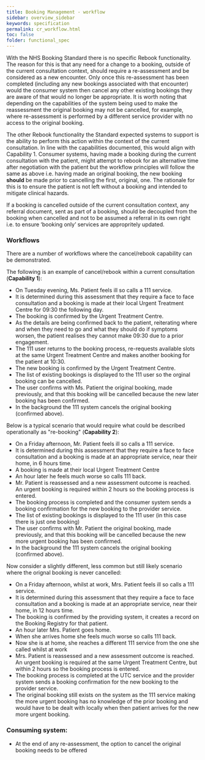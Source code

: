 ```yaml
---
title: Booking Management - workflow
sidebar: overview_sidebar
keywords: specification
permalink: cr_workflow.html
toc: false
folder: functional_spec
---
```


With the NHS Booking Standard there is no specific Rebook functionality. The reason for this is that any need for a change to a booking, outside of the current consultation context, should require a re-assessment and be considered as a new encounter. Only once this re-assessment has been completed (including any new bookings associated with that encounter) would the consumer system then cancel any other existing bookings they are aware of that would no longer be appropriate. It is worth noting that depending on the capabilities of the system being used to make the reassessment the original booking may not be cancelled, for example, where re-assessment is performed by a different service provider with no access to the original booking.

The other Rebook functionality the Standard expected systems to support is the ability to perform this action within the context of the current consultation. In line with the capabilities documented, this would align with Capability 1. Consumer systems, having made a booking during the current consultation with the patient, might attempt to rebook for an alternative time after negotiation with the patient but the workflow principles will follow the same as above i.e. having made an original booking, the new booking **should** be made prior to cancelling the first, original, one. The rationale for this is to ensure the patient is not left without a booking and intended to mitigate clinical hazards. 

If a booking is cancelled outside of the current consultation context, any referral document, sent as part of a booking, should be decoupled from the booking when cancelled and not to be assumed a referral in its own right i.e. to ensure ‘booking only’ services are appropritely updated.

### Workflows

There are a number of workflows where the cancel/rebook capability can be demonstrated.

The following is an example of cancel/rebook within a current consultation (**Capability 1**):

* On Tuesday evening, Ms. Patient feels ill so calls a 111 service.
* It is determined during this assessment that they require a face to face consultation and a booking is made at their local Urgent Treatment Centre for 09:30 the following day.
* The booking is confirmed by the Urgent Treatment Centre.
* As the details are being confirmed back to the patient, reiterating where and when they need to go and what they should do if symptoms worsen, the patient realises they cannot make 09:30 due to a prior engagement.
* The 111 user returns to the booking process, re-requests available slots at the same Urgent Treatment Centre and makes another booking for the patient at 10:30.
* The new booking is confirmed by the Urgent Treatment Centre.
* The list of existing bookings is displayed to the 111 user so the orginal booking can be cancelled.
* The user confirms with Ms. Patient the original booking, made previously, and that this booking will be cancelled because the new later booking has been confirmed.
* In the background the 111 system cancels the original booking (confirmed above).

Below is a typical scenario that would require what could be described operationally as "re-booking" (**Capability 2**):

* On a Friday afternoon, Mr. Patient feels ill so calls a 111 service. 
* It is determined during this assessment that they require a face to face consultation and a booking is made at an appropriate service, near their home, in 6 hours time. 
* A booking is made at their local Urgent Treatment Centre
* An hour later he feels much worse so calls 111 back. 
* Mr. Patient is reassessed and a new assessment outcome is reached. An urgent booking is required within 2 hours so the booking process is entered. 
* The booking process is completed and the consumer system sends a booking confirmation for the new booking to the provider service.
* The list of existing bookings is displayed to the 111 user (in this case there is just one booking)
* The user confirms with Mr. Patient the original booking, made previously, and that this booking will be cancelled because the new more urgent booking has been confirmed.
* In the background the 111 system cancels the original booking (confirmed above).

Now consider a slightly different, less common but still likely scenario where the orignal booking is never cancelled:

* On a Friday afternoon, whilst at work, Mrs. Patient feels ill so calls a 111 service. 
* It is determined during this assessment that they require a face to face consultation and a booking is made at an appropriate service, near their home, in 12 hours time. 
* The booking is confirmed by the providing system, it creates a record on the Booking Registry for that patient.
* An hour later Mrs. Patient goes home.
* When she arrives home she feels much worse so calls 111 back. 
* Now she is at home, she reaches a different 111 service from the one she called whilst at work
* Mrs. Patient is reassessed and a new assessment outcome is reached. An urgent booking is required at the same Urgent Treatment Centre, but within 2 hours so the booking process is entered. 
* The booking process is completed at the UTC service and the provider system sends a booking confirmation for the new booking to the provider service.
* The original booking still exists on the system as the 111 service making the more urgent booking has no knowledge of the prior booking and would have to be dealt with locally when then patient arrives for the new more urgent booking.

### Consuming system:

* At the end of any re-assessment, the option to cancel the original booking needs to be offered
